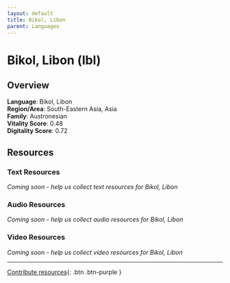 ```yaml
---
layout: default
title: Bikol, Libon
parent: Languages
---
```


# Bikol, Libon (lbl)

## Overview

**Language**: Bikol, Libon  
**Region/Area**: South-Eastern Asia, Asia  
**Family**: Austronesian  
**Vitality Score**: 0.48  
**Digitality Score**: 0.72  

## Resources

### Text Resources
*Coming soon - help us collect text resources for Bikol, Libon*

### Audio Resources
*Coming soon - help us collect audio resources for Bikol, Libon*

### Video Resources
*Coming soon - help us collect video resources for Bikol, Libon*

---

[Contribute resources](https://fairtrain.github.io/){: .btn .btn-purple }
